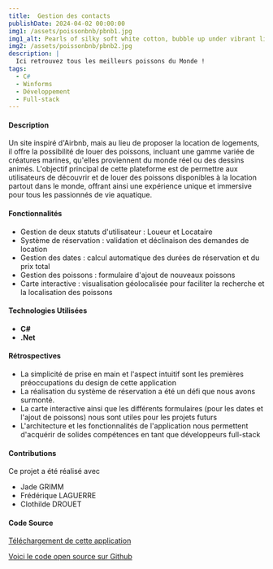 ```yaml
---
title:  Gestion des contacts
publishDate: 2024-04-02 00:00:00
img1: /assets/poissonbnb/pbnb1.jpg
img1_alt: Pearls of silky soft white cotton, bubble up under vibrant lighting
img2: /assets/poissonbnb/pbnb2.jpg
description: |
  Ici retrouvez tous les meilleurs poissons du Monde !
tags:
  - C#
  - Winforms
  - Développement
  - Full-stack
---
```


#### Description

Un site inspiré d'Airbnb, mais au lieu de proposer la location de logements, il offre la possibilité de louer des poissons, incluant une gamme variée de créatures marines, qu'elles proviennent du monde réel ou des dessins animés. L'objectif principal de cette plateforme est de permettre aux utilisateurs de découvrir et de louer des poissons disponibles à la location partout dans le monde, offrant ainsi une expérience unique et immersive pour tous les passionnés de vie aquatique.

#### Fonctionnalités

- Gestion de deux statuts d'utilisateur : Loueur et Locataire
- Système de réservation : validation et déclinaison des demandes de location
- Gestion des dates : calcul automatique des durées de réservation et du prix total
- Gestion des poissons : formulaire d'ajout de nouveaux poissons
- Carte interactive : visualisation géolocalisée pour faciliter la recherche et la localisation des poissons



#### Technologies Utilisées

- **C#**
- **.Net**

#### Rétrospectives

- La simplicité de prise en main et l'aspect intuitif sont les premières préoccupations du design de cette application
- La réalisation du système de réservation a été un défi que nous avons surmonté.
- La carte interactive ainsi que les différents formulaires (pour les dates et l'ajout de poissons) nous sont utiles pour les projets futurs
- L'architecture et les fonctionnalités de l'application nous permettent d'acquérir de solides compétences en tant que développeurs full-stack

#### Contributions
 Ce projet a été réalisé avec
- Jade GRIMM
- Frédérique LAGUERRE
- Clothilde DROUET

#### Code Source

<a href="/downloads/gestion_des_contacts.zip" download>Téléchargement de cette application</a>

<a href="https://github.com/Humanidealife/goldfishes_app" target="_blank">Voici le code open source sur Github</a>
